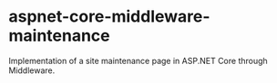 # aspnet-core-middleware-maintenance
Implementation of a site maintenance page in ASP.NET Core through Middleware.
